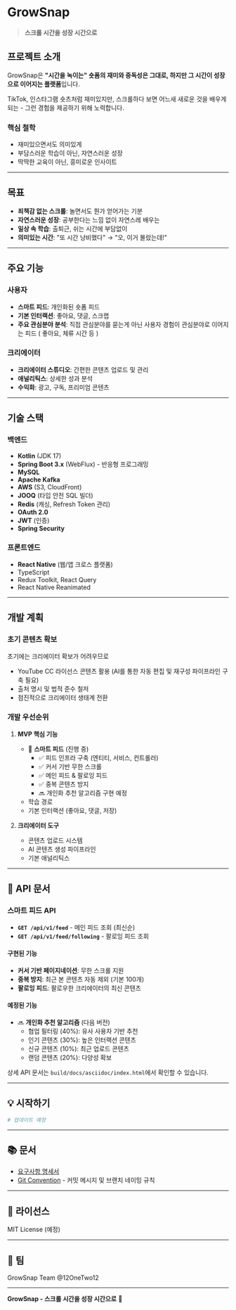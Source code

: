 # GrowSnap

> **스크롤 시간을 성장 시간으로**

## 프로젝트 소개

GrowSnap은 **"시간을 녹이는" 숏폼의 재미와 중독성은 그대로, 하지만 그 시간이 성장으로 이어지는 플랫폼**입니다.

TikTok, 인스타그램 숏츠처럼 재미있지만, 스크롤하다 보면 어느새 새로운 것을 배우게 되는 - 그런 경험을 제공하기 위해 노력합니다.

### 핵심 철학
- 재미있으면서도 의미있게
- 부담스러운 학습이 아닌, 자연스러운 성장
- 딱딱한 교육이 아닌, 흥미로운 인사이트

---

## 목표

- **죄책감 없는 스크롤**: 놀면서도 뭔가 얻어가는 기분
- **자연스러운 성장**: 공부한다는 느낌 없이 자연스레 배우는
- **일상 속 학습**: 출퇴근, 쉬는 시간에 부담없이
- **의미있는 시간**: "또 시간 낭비했다" → "오, 이거 몰랐는데!"

---

## 주요 기능

### 사용자
- **스마트 피드**: 개인화된 숏폼 피드
- **기본 인터랙션**: 좋아요, 댓글, 스크랩
- **주요 관심분야 분석**: 직접 관심분야를 묻는게 아닌 사용자 경험이 관심분야로 이어지는 피드 ( 좋아요, 체류 시간 등 )

### 크리에이터
- **크리에이터 스튜디오**: 간편한 콘텐츠 업로드 및 관리
- **애널리틱스**: 상세한 성과 분석
- **수익화**: 광고, 구독, 프리미엄 콘텐츠

---

## 기술 스택

### 백엔드
- **Kotlin** (JDK 17)
- **Spring Boot 3.x** (WebFlux) - 반응형 프로그래밍
- **MySQL**
- **Apache Kafka**
- **AWS** (S3, CloudFront)
- **JOOQ** (타입 안전 SQL 빌더)
- **Redis** (캐싱, Refresh Token 관리)
- **OAuth 2.0**
- **JWT** (인증)
- **Spring Security**

### 프론트엔드
- **React Native** (웹/앱 크로스 플랫폼)
- TypeScript
- Redux Toolkit, React Query
- React Native Reanimated

---

## 개발 계획

### 초기 콘텐츠 확보
초기에는 크리에이터 확보가 어려우므로

- YouTube CC 라이선스 콘텐츠 활용 (AI를 통한 자동 편집 및 재구성 파이프라인 구축 필요)
- 출처 명시 및 법적 준수 철저
- 점진적으로 크리에이터 생태계 전환

### 개발 우선순위
1. **MVP 핵심 기능**
   - 🚧 **스마트 피드** (진행 중)
     - ✅ 피드 인프라 구축 (엔티티, 서비스, 컨트롤러)
     - ✅ 커서 기반 무한 스크롤
     - ✅ 메인 피드 & 팔로잉 피드
     - ✅ 중복 콘텐츠 방지
     - 🔜 개인화 추천 알고리즘 구현 예정
   - 학습 경로
   - 기본 인터랙션 (좋아요, 댓글, 저장)

2. **크리에이터 도구**
   - 콘텐츠 업로드 시스템
   - AI 콘텐츠 생성 파이프라인
   - 기본 애널리틱스

---

## 📖 API 문서

### 스마트 피드 API
- **`GET /api/v1/feed`** - 메인 피드 조회 (최신순)
- **`GET /api/v1/feed/following`** - 팔로잉 피드 조회

#### 구현된 기능
- **커서 기반 페이지네이션**: 무한 스크롤 지원
- **중복 방지**: 최근 본 콘텐츠 자동 제외 (기본 100개)
- **팔로잉 피드**: 팔로우한 크리에이터의 최신 콘텐츠

#### 예정된 기능
- 🔜 **개인화 추천 알고리즘** (다음 버전)
  - 협업 필터링 (40%): 유사 사용자 기반 추천
  - 인기 콘텐츠 (30%): 높은 인터랙션 콘텐츠
  - 신규 콘텐츠 (10%): 최근 업로드 콘텐츠
  - 랜덤 콘텐츠 (20%): 다양성 확보

상세 API 문서는 `build/docs/asciidoc/index.html`에서 확인할 수 있습니다.

---

## 💡 시작하기

```bash
# 업데이트 예정
```

---

## 📚 문서

- [요구사항 명세서](docs/요구사항명세서.md)
- [Git Convention](docs/GIT_CONVENTION.md) - 커밋 메시지 및 브랜치 네이밍 규칙

---

## 📄 라이선스

MIT License (예정)

---

## 👥 팀

GrowSnap Team
@12OneTwo12

---

**GrowSnap - 스크롤 시간을 성장 시간으로** 🌱
